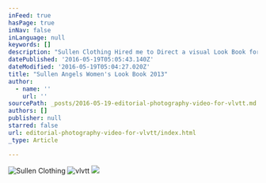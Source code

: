 ```yaml
---
inFeed: true
hasPage: true
inNav: false
inLanguage: null
keywords: []
description: "Sullen Clothing Hired me to Direct a visual Look Book for their 2013 line of women's clothing. I got in a car with a photographer, the model, Stephanie Chapman, and the director of the Sullen Angels and we drove from Los Angeles to Tempe, AZ shooting along the way."
datePublished: '2016-05-19T05:05:43.140Z'
dateModified: '2016-05-19T05:04:27.020Z'
title: "Sullen Angels Women's Look Book 2013"
author:
  - name: ''
    url: ''
sourcePath: _posts/2016-05-19-editorial-photography-video-for-vlvtt.md
authors: []
publisher: null
starred: false
url: editorial-photography-video-for-vlvtt/index.html
_type: Article

---
```

![Sullen Clothing](https://s3-us-west-2.amazonaws.com/the-grid-img/p/02c74f35d7eb33cba89d4c1cc40a506617bbe476.png)
![vlvtt](https://s3-us-west-2.amazonaws.com/the-grid-img/p/75177fe0e11b9c1666d5da485bade2e8d6632105.jpg)
![](https://s3-us-west-2.amazonaws.com/the-grid-img/p/4c2ee8937e8688beeb2ca0b34b0d42363bab820d.png)